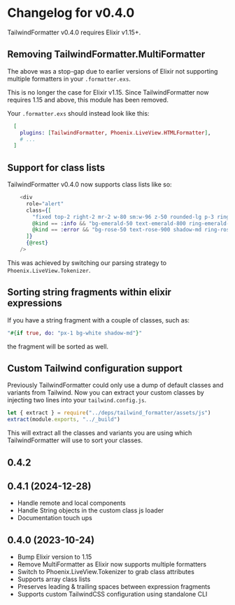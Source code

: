 
# Changelog for v0.4.0

TailwindFormatter v0.4.0 requires Elixir v1.15+.

## Removing TailwindFormatter.MultiFormatter

The above was a stop-gap due to earlier versions of Elixir not supporting multiple formatters in your `.formatter.exs`.

This is no longer the case for Elixir v1.15. Since TailwindFormatter now requires 1.15 and above, this module has been removed.

Your `.formatter.exs` should instead look like this:

```elixir
  [
    plugins: [TailwindFormatter, Phoenix.LiveView.HTMLFormatter],
    # ...
  ]
```

## Support for class lists

TailwindFormatter v0.4.0 now supports class lists like so:

```elixir
    <div
      role="alert"
      class={[
        "fixed top-2 right-2 mr-2 w-80 sm:w-96 z-50 rounded-lg p-3 ring-1",
        @kind == :info && "bg-emerald-50 text-emerald-800 ring-emerald-500 fill-cyan-900",
        @kind == :error && "bg-rose-50 text-rose-900 shadow-md ring-rose-500 fill-rose-900"
      ]}
      {@rest}
    />
```

This was achieved by switching our parsing strategy to `Phoenix.LiveView.Tokenizer`.

## Sorting string fragments within elixir expressions

If you have a string fragment with a couple of classes, such as:

```elixir
"#{if true, do: "px-1 bg-white shadow-md"}"
```

the fragment will be sorted as well.

## Custom Tailwind configuration support

Previously TailwindFormatter could only use a dump of default classes and variants from Tailwind. 
Now you can extract your custom classes by injecting two lines into your `tailwind.config.js`.

```js
let { extract } = require("../deps/tailwind_formatter/assets/js")
extract(module.exports, "../_build")
```

This will extract all the classes and variants you are using which TailwindFormatter will use to sort your classes.

## 0.4.2 

## 0.4.1 (2024-12-28)

- Handle remote and local components
- Handle String objects in the custom class js loader
- Documentation touch ups

## 0.4.0 (2023-10-24)

- Bump Elixir version to 1.15
- Remove MultiFormatter as Elixir now supports multiple formatters
- Switch to Phoenix.LiveView.Tokenizer to grab class attributes
- Supports array class lists
- Preserves leading & trailing spaces between expression fragments
- Supports custom TailwindCSS configuration using standalone CLI
